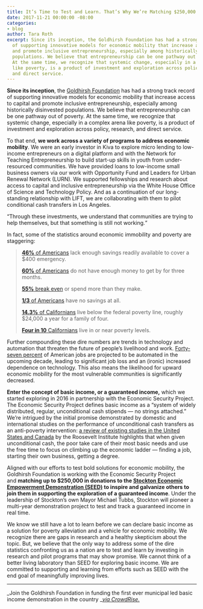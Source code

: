 ```yaml
---
title: It’s Time to Test and Learn. That’s Why We’re Matching $250,000 to SEED.
date: 2017-11-21 00:00:00 -08:00
categories:
- blog
author: Tara Roth
excerpt: Since its inception, the Goldhirsh Foundation has had a strong track record
  of supporting innovative models for economic mobility that increase access to capital
  and promote inclusive entrepreneurship, especially among historically disinvested
  populations. We believe that entrepreneurship can be one pathway out of poverty.
  At the same time, we recognize that systemic change, especially in a complex arena
  like poverty, is a product of investment and exploration across policy, research,
  and direct service.
---
```


**Since its inception**, the [Goldhirsh Foundation](http://www.goldhirshfoundation.org/) has had a strong track record of supporting innovative models for economic mobility that increase access to capital and promote inclusive entrepreneurship, especially among historically disinvested populations. We believe that entrepreneurship can be one pathway out of poverty. At the same time, we recognize that systemic change, especially in a complex arena like poverty, is a product of investment and exploration across policy, research, and direct service.

To that end, **we work across a variety of programs to address economic mobility**. We were an early investor in Kiva to explore micro lending to low-income entrepreneurs on a digital platform and with the Network for Teaching Entrepreneurship to build start-up skills in youth from under-resourced communities. We have provided loans to low-income small business owners via our work with Opportunity Fund and Leaders for Urban Renewal Network (LURN). We supported fellowships and research about access to capital and inclusive entrepreneurship via the White House Office of Science and Technology Policy. And as a continuation of our long-standing relationship with LIFT, we are collaborating with them to pilot conditional cash transfers in Los Angeles.

<q>Through these investments, we understand that communities are trying to help themselves, but that something is still not working.</q>

In fact, some of the statistics around economic immobility and poverty are staggering:

> [**46%** of Americans](https://www.federalreserve.gov/2015-report-economic-well-being-us-households-201605.pdf) lack enough savings readily available to cover a $400 emergency.
> 
> [**60%** of Americans](https://www.federalreserve.gov/econresdata/2014-economic-well-being-of-us-households-in-2013-executive-summary.htm) do not have enough money to get by for three months.
> 
> [**55%** break even](http://www.pewtrusts.org/~/media/assets/2015/02/fsm-poll-results-issue-brief_artfinal_v3.pdf) or spend more than they make.
> 
> [**1/3** of Americans](http://www.pewtrusts.org/~/media/assets/2015/02/fsm-poll-results-issue-brief_artfinal_v3.pdf) have no savings at all.
> 
> [**14.3%** of Californians](http://www.ppic.org/publication/poverty-in-california/) live below the federal poverty line, roughly $24,000 a year for a family of four.
> 
> [**Four in 10** Californians](https://www.oxfordmartin.ox.ac.uk/downloads/academic/The_Future_of_Employment.pdf) live in or near poverty levels.

Further compounding these dire numbers are trends in technology and automation that threaten the future of people’s livelihood and work. [Forty-seven percent](https://www.oxfordmartin.ox.ac.uk/downloads/academic/The_Future_of_Employment.pdf) of American jobs are projected to be automated in the upcoming decade, leading to significant job loss and an (ironic) increased dependence on technology. This also means the likelihood for upward economic mobility for the most vulnerable communities is significantly decreased.

**Enter the concept of basic income, or a guaranteed income,** which we started exploring in 2016 in partnership with the Economic Security Project. The Economic Security Project defines basic income as a “system of widely distributed, regular, unconditional cash stipends — no strings attached.” We’re intrigued by the initial promise demonstrated by domestic and international studies on the performance of unconditional cash transfers as an anti-poverty intervention: [a review of existing studies in the United States and Canada](http://rooseveltinstitute.org/no-strings-attached/) by the Roosevelt Institute highlights that when given unconditional cash, the poor take care of their most basic needs and use the free time to focus on climbing up the economic ladder — finding a job, starting their own business, getting a degree.

Aligned with our efforts to test bold solutions for economic mobility, the Goldhirsh Foundation is working with the Economic Security Project and **matching up to $250,000 in donations to the [Stockton Economic Empowerment Demonstration (SEED)](https://www.stocktondemonstration.org/) to inspire and galvanize others to join them in supporting the exploration of a guaranteed income**. Under the leadership of Stockton’s own Mayor Michael Tubbs, Stockton will pioneer a multi-year demonstration project to test and track a guaranteed income in real time.

We know we still have a lot to learn before we can declare basic income as a solution for poverty alleviation and a vehicle for economic mobility. We recognize there are gaps in research and a healthy skepticism about the topic. But, we believe that the only way to address some of the dire statistics confronting us as a nation are to test and learn by investing in research and pilot programs that may show promise. We cannot think of a better living laboratory than SEED for exploring basic income. We are committed to supporting and learning from efforts such as SEED with the end goal of meaningfully improving lives.




* * * * * * * * * * * * * * * * * * * * * * * * * * * *



_Join the Goldhirsh Foundation in funding the first ever municipal led basic income demonstration in the country _[_via CrowdRise._](https://www.crowdrise.com/stockton-economic-empowerment-demonstration)
